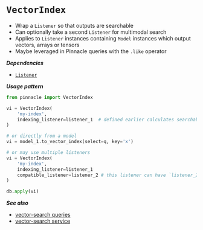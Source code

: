 # `VectorIndex`

- Wrap a `Listener` so that outputs are searchable
- Can optionally take a second `Listener` for multimodal search
- Applies to `Listener` instances containing `Model` instances which output vectors, arrays or tensors
- Maybe leveraged in Pinnacle queries with the `.like` operator

***Dependencies***

- [`Listener`](./listener.md)

***Usage pattern***

```python
from pinnacle import VectorIndex

vi = VectorIndex(
    'my-index',
    indexing_listener=listener_1  # defined earlier calculates searchable vectors
)

# or directly from a model
vi = model_1.to_vector_index(select=q, key='x')

# or may use multiple listeners
vi = VectorIndex(
    'my-index',
    indexing_listener=listener_1
    compatible_listener=listener_2 # this listener can have `listener_2.active = False`
)

db.apply(vi)
```

***See also***

- [vector-search queries](../query_api/vector_search)
- [vector-search service](../cluster_mode/vector_comparison_service)